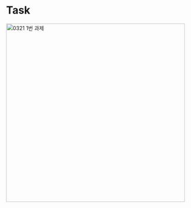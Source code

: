 # Task
<img width="483" alt="0321 1번 과제" src="https://user-images.githubusercontent.com/47776915/54794908-3aac9780-4c8d-11e9-8044-5265e6c280ab.png">
